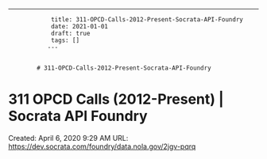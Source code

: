 ---
                title: 311-OPCD-Calls-2012-Present-Socrata-API-Foundry
                date: 2021-01-01    
                draft: true
                tags: []
               ---


            # 311-OPCD-Calls-2012-Present-Socrata-API-Foundry

# 311 OPCD Calls (2012-Present) | Socrata API Foundry
Created: April 6, 2020 9:29 AM
URL: https://dev.socrata.com/foundry/data.nola.gov/2jgv-pqrq